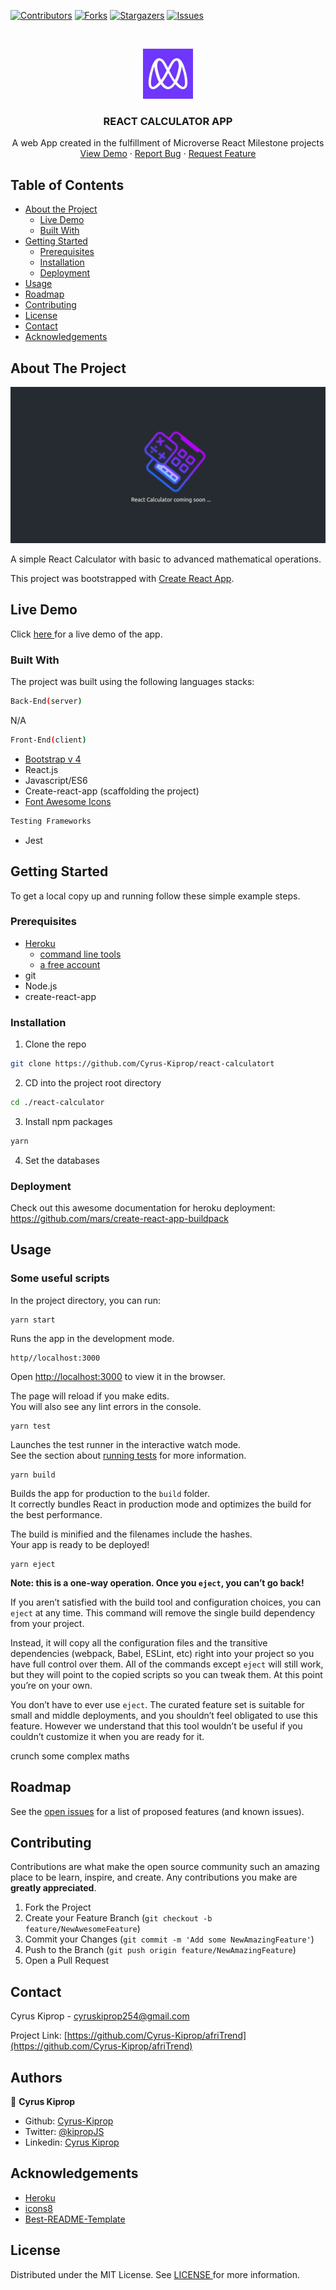 [![Contributors][contributors-shield]][contributors-url]
[![Forks][forks-shield]][forks-url]
[![Stargazers][stars-shield]][stars-url]
[![Issues][issues-shield]][issues-url]

<!-- PROJECT LOGO -->
<br />
<p align="center">
    <img src="images/microverse-logo.jpg" alt="Logo" width="80" height="80">

  <h3 align="center">REACT CALCULATOR APP</h3>

  <p align="center">
    A web App created in the fulfillment of Microverse React Milestone projects
    <br />
    <a href="https://afritrend.herokuapp.com/users/sign_in">View Demo</a>
    ·
    <a href="https://github.com/Cyrus-Kiprop/afriTrend/issues">Report Bug</a>
    ·
    <a href="https://github.com/Cyrus-Kiprop/afriTrend/issues">Request Feature</a>
  </p>
</p>

<!-- TABLE OF CONTENTS -->

## Table of Contents

- [About the Project](#about-the-project)
  - [Live Demo](#live-demo)
  - [Built With](#built-with)
- [Getting Started](#getting-started)
  - [Prerequisites](#prerequisites)
  - [Installation](#installation)
  - [Deployment](#Deployment)
- [Usage](#usage)
- [Roadmap](#roadmap)
- [Contributing](#contributing)
- [License](#license)
- [Contact](#contact)
- [Acknowledgements](#acknowledgements)

<!-- ABOUT THE PROJECT -->

## About The Project

![](./images/product-screenshot.gif)

A simple React Calculator with basic to advanced mathematical operations.

This project was bootstrapped with [Create React App](https://github.com/facebook/create-react-app).

## Live Demo

Click [ here ](https://nxt-gen-calculator.herokuapp.com/) for a live demo of the app.

### Built With

The project was built using the following languages stacks:

```sh
Back-End(server)
```

N/A

```sh
Front-End(client)
```

- [Bootstrap v 4](https://getbootstrap.com)
- React.js
- Javascript/ES6
- Create-react-app (scaffolding the project)
- [Font Awesome Icons](https://fontawesome.com/icons?d=gallery)

```sh
Testing Frameworks
```

- Jest

<!-- GETTING STARTED -->

## Getting Started

To get a local copy up and running follow these simple example steps.

### Prerequisites

- [Heroku](https://www.heroku.com/)
  - [command line tools](https://devcenter.heroku.com/articles/heroku-cli)
  - [a free account](https://id.heroku.com/)
- git
- Node.js
- create-react-app

### Installation

1. Clone the repo

```sh
git clone https://github.com/Cyrus-Kiprop/react-calculatort
```

2. CD into the project root directory

```sh
cd ./react-calculator
```

3. Install npm packages

```sh
yarn
```

4. Set the databases

### Deployment

Check out this awesome documentation for heroku deployment: https://github.com/mars/create-react-app-buildpack

<!-- USAGE EXAMPLES -->

## Usage


### Some useful scripts

In the project directory, you can run:

```JS
yarn start
```
Runs the app in the development mode.<br />

```JS
http//localhost:3000
```

Open [http://localhost:3000](http://localhost:3000) to view it in the browser.

The page will reload if you make edits.<br />
You will also see any lint errors in the console.

```JS
yarn test
```

Launches the test runner in the interactive watch mode.<br />
See the section about [running tests](https://facebook.github.io/create-react-app/docs/running-tests) for more information.

```JS
yarn build
```

Builds the app for production to the `build` folder.<br />
It correctly bundles React in production mode and optimizes the build for the best performance.

The build is minified and the filenames include the hashes.<br />
Your app is ready to be deployed!

```JS
yarn eject
```

**Note: this is a one-way operation. Once you `eject`, you can’t go back!**

If you aren’t satisfied with the build tool and configuration choices, you can `eject` at any time. This command will remove the single build dependency from your project.

Instead, it will copy all the configuration files and the transitive dependencies (webpack, Babel, ESLint, etc) right into your project so you have full control over them. All of the commands except `eject` will still work, but they will point to the copied scripts so you can tweak them. At this point you’re on your own.

You don’t have to ever use `eject`. The curated feature set is suitable for small and middle deployments, and you shouldn’t feel obligated to use this feature. However we understand that this tool wouldn’t be useful if you couldn’t customize it when you are ready for it.

crunch some complex maths

<!-- ROADMAP -->

## Roadmap

See the [open issues](https://github.com/Cyrus-Kiprop/react-calculator/issues?q=is%3Aissue+is%3Aopen+sort%3Aupdated-desc) for a list of proposed features (and known issues).

<!-- CONTRIBUTING -->

## Contributing

Contributions are what make the open source community such an amazing place to be learn, inspire, and create. Any contributions you make are **greatly appreciated**.

1. Fork the Project
2. Create your Feature Branch (`git checkout -b feature/NewAwesomeFeature`)
3. Commit your Changes (`git commit -m 'Add some NewAmazingFeature'`)
4. Push to the Branch (`git push origin feature/NewAmazingFeature`)
5. Open a Pull Request

<!-- CONTACT -->

## Contact

Cyrus Kiprop - cyruskiprop254@gmail.com

Project Link: [https://github.com/Cyrus-Kiprop/afriTrend](https://github.com/Cyrus-Kiprop/afriTrend)

## Authors

👤 **Cyrus Kiprop**

- Github: [Cyrus-Kiprop](https://github.com/Cyrus-Kiprop)
- Twitter: [@kipropJS](https://twitter.com/kipropJS)
- Linkedin: [Cyrus Kiprop](https://www.linkedin.com/in/cyrus-kiprop-ba7320120/)

## Acknowledgements

- [Heroku](https://www.heroku.com/)
- [icons8](https://icons8.com/)
- [Best-README-Template](https://github.com/othneildrew/Best-README-Template)

<!-- LICENSE -->

## License

Distributed under the MIT License. See [ LICENSE ](https://github.com/Cyrus-Kiprop/react-calculator/raw/develop/LICENSE) for more information.

<!-- MARKDOWN LINKS & IMAGES -->

[contributors-shield]: https://img.shields.io/github/contributors/Cyrus-Kiprop/react-calculator.svg?style=flat-square
[contributors-url]: https://github.com/Cyrus-Kiprop/react-calculator/graphs/contributors
[forks-shield]: https://img.shields.io/github/forks/Cyrus-Kiprop/react-calculator.svg?style=flat-square
[forks-url]: https://github.com/Cyrus-Kiprop/react-calculator/network/members
[stars-shield]: https://img.shields.io/github/stars/Cyrus-Kiprop/react-calculator.svg?style=flat-square
[stars-url]: https://github.com/Cyrus-Kiprop/react-calculator/stargazers
[issues-shield]: https://img.shields.io/github/issues/Cyrus-Kiprop/react-calculator.svg?style=flat-square
[issues-url]: https://github.com/Cyrus-Kiprop/react-calculator/issues
[product-screenshot]: /images/screenshot.png